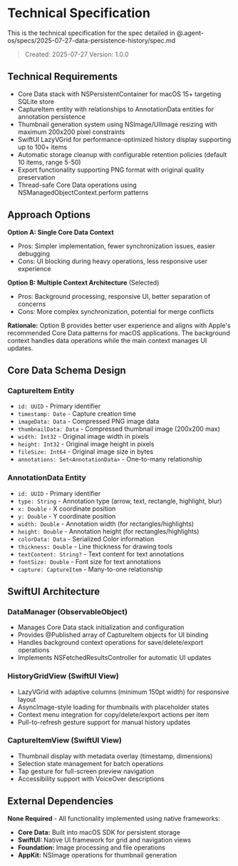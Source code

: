 # Technical Specification

This is the technical specification for the spec detailed in @.agent-os/specs/2025-07-27-data-persistence-history/spec.md

> Created: 2025-07-27
> Version: 1.0.0

## Technical Requirements

- Core Data stack with NSPersistentContainer for macOS 15+ targeting SQLite store
- CaptureItem entity with relationships to AnnotationData entities for annotation persistence
- Thumbnail generation system using NSImage/UIImage resizing with maximum 200x200 pixel constraints
- SwiftUI LazyVGrid for performance-optimized history display supporting up to 100+ items
- Automatic storage cleanup with configurable retention policies (default 10 items, range 5-50)
- Export functionality supporting PNG format with original quality preservation
- Thread-safe Core Data operations using NSManagedObjectContext.perform patterns

## Approach Options

**Option A: Single Core Data Context**
- Pros: Simpler implementation, fewer synchronization issues, easier debugging
- Cons: UI blocking during heavy operations, less responsive user experience

**Option B: Multiple Context Architecture** (Selected)
- Pros: Background processing, responsive UI, better separation of concerns
- Cons: More complex synchronization, potential for merge conflicts

**Rationale:** Option B provides better user experience and aligns with Apple's recommended Core Data patterns for macOS applications. The background context handles data operations while the main context manages UI updates.

## Core Data Schema Design

### CaptureItem Entity
- `id: UUID` - Primary identifier
- `timestamp: Date` - Capture creation time
- `imageData: Data` - Compressed PNG image data
- `thumbnailData: Data` - Compressed thumbnail image (200x200 max)
- `width: Int32` - Original image width in pixels
- `height: Int32` - Original image height in pixels
- `fileSize: Int64` - Original image size in bytes
- `annotations: Set<AnnotationData>` - One-to-many relationship

### AnnotationData Entity
- `id: UUID` - Primary identifier
- `type: String` - Annotation type (arrow, text, rectangle, highlight, blur)
- `x: Double` - X coordinate position
- `y: Double` - Y coordinate position
- `width: Double` - Annotation width (for rectangles/highlights)
- `height: Double` - Annotation height (for rectangles/highlights)
- `colorData: Data` - Serialized Color information
- `thickness: Double` - Line thickness for drawing tools
- `textContent: String?` - Text content for text annotations
- `fontSize: Double` - Font size for text annotations
- `capture: CaptureItem` - Many-to-one relationship

## SwiftUI Architecture

### DataManager (ObservableObject)
- Manages Core Data stack initialization and configuration
- Provides @Published array of CaptureItem objects for UI binding
- Handles background context operations for save/delete/export operations
- Implements NSFetchedResultsController for automatic UI updates

### HistoryGridView (SwiftUI View)
- LazyVGrid with adaptive columns (minimum 150pt width) for responsive layout
- AsyncImage-style loading for thumbnails with placeholder states
- Context menu integration for copy/delete/export actions per item
- Pull-to-refresh gesture support for manual history updates

### CaptureItemView (SwiftUI View)
- Thumbnail display with metadata overlay (timestamp, dimensions)
- Selection state management for batch operations
- Tap gesture for full-screen preview navigation
- Accessibility support with VoiceOver descriptions

## External Dependencies

**None Required** - All functionality implemented using native frameworks:
- **Core Data:** Built into macOS SDK for persistent storage
- **SwiftUI:** Native UI framework for grid and navigation views
- **Foundation:** Image processing and file operations
- **AppKit:** NSImage operations for thumbnail generation